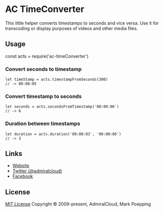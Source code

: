 # AC TimeConverter
This little helper converts timestamps to seconds and vice versa. Use it for transcoding or display purposes of videos and other media files.

## Usage
const acts = require('ac-timeConverter')

### Convert seconds to timestamp
```
let timeStamp = acts.timestampFromSeconds(300)
// -> 00:00:05
```

### Convert timestamp to seconds
```
let seconds = acts.secondsFromTimestamp('00:00:06')
// -> 6
```

### Duration between timestamps
```
let duration = acts.duration('00:00:03', '00:00:06')
// -> 3
```

## Links
- [Website](https://www.admiralcloud.com/)
- [Twitter (@admiralcloud)](https://twitter.com/admiralcloud)
- [Facebook](https://www.facebook.com/MediaAssetManagement/)

## License
[MIT License](https://opensource.org/licenses/MIT) Copyright © 2009-present, AdmiralCloud, Mark Poepping